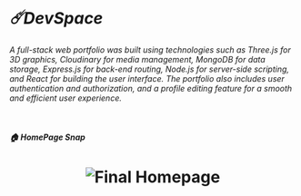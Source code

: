 # *☄️DevSpace*

*A full-stack web portfolio was built using technologies such as Three.js for 3D graphics, Cloudinary for media management, MongoDB for data storage, Express.js for back-end routing, Node.js for server-side scripting, and React for building the user interface. The portfolio also includes user authentication and authorization, and a profile editing feature for a smooth and efficient user experience.*

<br/>

#### *🏠 HomePage Snap*
<h1 align="center">
	<img alt="Final Homepage" src="https://github.com/uuvedant4/__vedant4.io/blob/main/homePageSnap.gif"/>
</h1>

